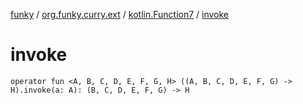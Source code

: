 [funky](../../index.md) / [org.funky.curry.ext](../index.md) / [kotlin.Function7](index.md) / [invoke](.)

# invoke

`operator fun <A, B, C, D, E, F, G, H> ((A, B, C, D, E, F, G) -> H).invoke(a: A): (B, C, D, E, F, G) -> H`